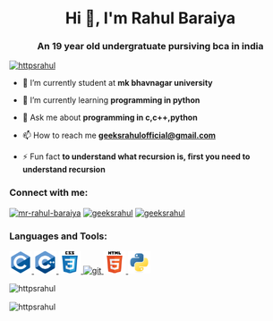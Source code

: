 <h1 align="center">Hi 👋, I'm Rahul Baraiya</h1>
<h3 align="center">An 19 year old undergratuate pursiving bca in india</h3>

<p align="left"> <a href="https://github.com/ryo-ma/github-profile-trophy"><img src="https://github-profile-trophy.vercel.app/?username=httpsrahul" alt="httpsrahul" /></a> </p>

- 🔭 I’m currently student at **mk bhavnagar university**

- 🌱 I’m currently learning **programming in python**

- 💬 Ask me about **programming in c,c++,python**

- 📫 How to reach me **geeksrahulofficial@gmail.com**

- ⚡ Fun fact **to understand what recursion is, first you need to understand recursion**

<h3 align="left">Connect with me:</h3>
<p align="left">
<a href="https://linkedin.com/in/mr-rahul-baraiya" target="blank"><img align="center" src="https://raw.githubusercontent.com/rahuldkjain/github-profile-readme-generator/master/src/images/icons/Social/linked-in-alt.svg" alt="mr-rahul-baraiya" height="30" width="40" /></a>
<a href="https://instagram.com/geeksrahul" target="blank"><img align="center" src="https://raw.githubusercontent.com/rahuldkjain/github-profile-readme-generator/master/src/images/icons/Social/instagram.svg" alt="geeksrahul" height="30" width="40" /></a>
<a href="https://www.leetcode.com/geeksrahul" target="blank"><img align="center" src="https://raw.githubusercontent.com/rahuldkjain/github-profile-readme-generator/master/src/images/icons/Social/leet-code.svg" alt="geeksrahul" height="30" width="40" /></a>
</p>

<h3 align="left">Languages and Tools:</h3>
<p align="left"> <a href="https://www.cprogramming.com/" target="_blank" rel="noreferrer"> <img src="https://raw.githubusercontent.com/devicons/devicon/master/icons/c/c-original.svg" alt="c" width="40" height="40"/> </a> <a href="https://www.w3schools.com/cpp/" target="_blank" rel="noreferrer"> <img src="https://raw.githubusercontent.com/devicons/devicon/master/icons/cplusplus/cplusplus-original.svg" alt="cplusplus" width="40" height="40"/> </a> <a href="https://www.w3schools.com/css/" target="_blank" rel="noreferrer"> <img src="https://raw.githubusercontent.com/devicons/devicon/master/icons/css3/css3-original-wordmark.svg" alt="css3" width="40" height="40"/> </a> <a href="https://git-scm.com/" target="_blank" rel="noreferrer"> <img src="https://www.vectorlogo.zone/logos/git-scm/git-scm-icon.svg" alt="git" width="40" height="40"/> </a> <a href="https://www.w3.org/html/" target="_blank" rel="noreferrer"> <img src="https://raw.githubusercontent.com/devicons/devicon/master/icons/html5/html5-original-wordmark.svg" alt="html5" width="40" height="40"/> </a> <a href="https://www.python.org" target="_blank" rel="noreferrer"> <img src="https://raw.githubusercontent.com/devicons/devicon/master/icons/python/python-original.svg" alt="python" width="40" height="40"/> </a> </p>

<p><img align="center" src="https://github-readme-stats.vercel.app/api/top-langs?username=httpsrahul&show_icons=true&locale=en&layout=compact" alt="httpsrahul" /></p>

<p><img align="center" src="https://github-readme-streak-stats.herokuapp.com/?user=httpsrahul&" alt="httpsrahul" /></p>
